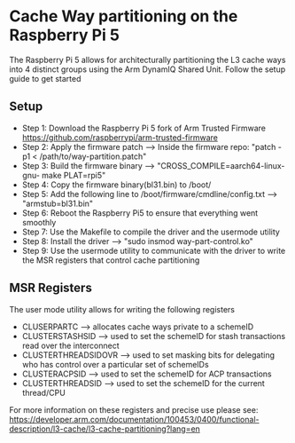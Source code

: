 # Cache Way partitioning on the Raspberry Pi 5
The Raspberry Pi 5 allows for architecturally partitioning the L3 cache ways into 4 distinct groups using the Arm DynamIQ Shared Unit. Follow the setup guide to get started


## Setup
- Step 1: Download the Raspberry Pi 5 fork of Arm Trusted Firmware https://github.com/raspberrypi/arm-trusted-firmware
- Step 2: Apply the firmware patch --> Inside the firmware repo: "patch -p1 < /path/to/way-partition.patch"
- Step 3: Build the firmware binary --> "CROSS_COMPILE=aarch64-linux-gnu- make PLAT=rpi5"
- Step 4: Copy the firmware binary(bl31.bin) to /boot/
- Step 5: Add the following line to /boot/firmware/cmdline/config.txt --> "armstub=bl31.bin"
- Step 6: Reboot the Raspberry Pi5 to ensure that everything went smoothly
- Step 7: Use the Makefile to compile the driver and the usermode utility
- Step 8: Install the driver --> "sudo insmod way-part-control.ko"
- Step 9: Use the usermode utility to communicate with the driver to write the MSR registers that control cache partitioning


## MSR Registers
The user mode utility allows for writing the following registers
- CLUSERPARTC --> allocates cache ways private to a schemeID
- CLUSTERSTASHSID --> used to set the schemeID for stash transactions read over the interconnect
- CLUSTERTHREADSIDOVR --> used to set masking bits for delegating who has control over a particular set of schemeIDs
- CLUSTERACPSID --> used to set the schemeID for ACP transactions
- CLUSTERTHREADSID --> used to set the schemeID for the current thread/CPU


For more information on these registers and precise use please see: https://developer.arm.com/documentation/100453/0400/functional-description/l3-cache/l3-cache-partitioning?lang=en
